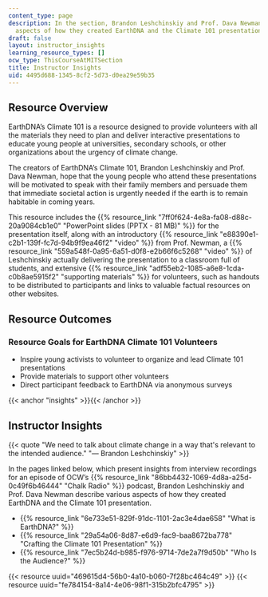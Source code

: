 ```yaml
---
content_type: page
description: In the section, Brandon Leshchinskiy and Prof. Dava Newman describe various
  aspects of how they created EarthDNA and the Climate 101 presentation.
draft: false
layout: instructor_insights
learning_resource_types: []
ocw_type: ThisCourseAtMITSection
title: Instructor Insights
uid: 4495d688-1345-8cf2-5d73-d0ea29e59b35
---
```

## Resource Overview

EarthDNA’s Climate 101 is a resource designed to provide volunteers with all the materials they need to plan and deliver interactive presentations to educate young people at universities, secondary schools, or other organizations about the urgency of climate change.

The creators of EarthDNA’s Climate 101, Brandon Leshchinskiy and Prof. Dava Newman, hope that the young people who attend these presentations will be motivated to speak with their family members and persuade them that immediate societal action is urgently needed if the earth is to remain habitable in coming years.

This resource includes the {{% resource_link "7ff0f624-4e8a-fa08-d88c-20a9084cb1e0" "PowerPoint slides (PPTX - 81 MB)" %}} for the presentation itself, along with an introductory {{% resource_link "e88390e1-c2b1-139f-fc7d-94b9f9ea46f2" "video" %}} from Prof. Newman, a {{% resource_link "559a548f-0a95-6a51-d0f8-e2b66f6c5268" "video" %}} of Leshchinskiy actually delivering the presentation to a classroom full of students, and extensive {{% resource_link "adf55eb2-1085-a6e8-1cda-c0b8ae5915f2" "supporting materials" %}} for volunteers, such as handouts to be distributed to participants and links to valuable factual resources on other websites.

## Resource Outcomes

### Resource Goals for EarthDNA Climate 101 Volunteers

- Inspire young activists to volunteer to organize and lead Climate 101 presentations
- Provide materials to support other volunteers
- Direct participant feedback to EarthDNA via anonymous surveys

{{< anchor "insights" >}}{{< /anchor >}}

## Instructor Insights

{{< quote "We need to talk about climate change in a way that's relevant to the intended audience." "— Brandon Leshchinskiy" >}}

In the pages linked below, which present insights from interview recordings for an episode of OCW’s {{% resource_link "86bb4432-1069-4d8a-a25d-0c49f6b46444" "Chalk Radio" %}} podcast, Brandon Leshchinskiy and Prof. Dava Newman describe various aspects of how they created EarthDNA and the Climate 101 presentation.

- {{% resource_link "6e733e51-829f-91dc-1101-2ac3e4dae658" "What is EarthDNA?" %}}
- {{% resource_link "29a54a06-8d87-e6d9-fac9-baa8672ba778" "Crafting the Climate 101 Presentation" %}}
- {{% resource_link "7ec5b24d-b985-f976-9714-7de2a7f9d50b" "Who Is the Audience?" %}}

{{< resource uuid="469615d4-56b0-4a10-b060-7f28bc464c49" >}}
{{< resource uuid="fe784154-8a14-4e06-98f1-315b2bfc4795" >}}